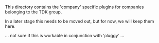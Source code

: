This directory contains the 'company' specific plugins for companies
belonging to the TDK group.

In a later stage this needs to be moved out, but for now, we will keep 
them here.

... not sure if this is workable in conjunction with 'pluggy' ...